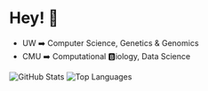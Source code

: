 # Hey! 👻
* UW ➡️ Computer Science, Genetics & Genomics				
* CMU ➡️ Computational 🅱️iology, Data Science			

![GitHub Stats](https://github-readme-stats.vercel.app/api?username=matthewwolff&include_all_commits=true&include_private=true&hide=contribs&show_icons=true&&line_height=40)
![Top Languages](https://github-readme-stats.vercel.app/api/top-langs/?username=matthewwolff&show_icons=true&hide=R,JavaScript,MATLAB,Tex,HTML&langs_count=4)

